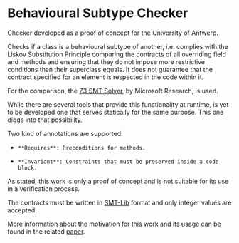 Behavioural Subtype Checker
===========================

Checker developed as a proof of concept for the University of Antwerp. 

Checks if a class is a behavioural subtype of another, i.e. complies with the Liskov Substitution Principle  comparing the contracts of all overriding field and methods and ensuring that they do not impose more restrictive conditions than their superclass equals. It does not guarantee that the contract specified for an element is respected in the code within it.

For the comparison, the [Z3 SMT Solver](http://z3.codeplex.com/), by Microsoft Research, is used.

While there are several tools that provide this functionality at runtime, is yet to be developed one that serves statically for the same purpose. This one diggs into that possibility.

Two kind of annotations are supported:

*     **Requires**: Preconditions for methods.
*     **Invariant**: Constraints that must be preserved inside a code block. 


As stated, this work is only a proof of concept and is not suitable for its use in a verification process.

The contracts must be written in [SMT-Lib](http://www.smtlib.org/) format and only integer values are accepted.

More information about the motivation for this work and its usage can be found in the related [paper](report.pdf).
